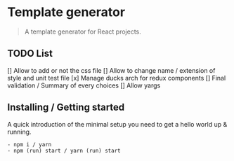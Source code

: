 # Template generator
> A template generator for React projects.

## TODO List
[] Allow to add or not the css file
[] Allow to change name / extension of style and unit test file
[x] Manage ducks arch for redux components
[] Final validation / Summary of every choices
[] Allow yargs

## Installing / Getting started

A quick introduction of the minimal setup you need to get a hello world up &
running.

```shell
- npm i / yarn
- npm (run) start / yarn (run) start
```